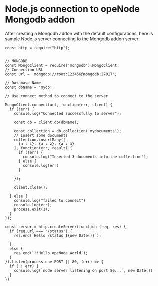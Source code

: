 # Node.js connection to opeNode Mongodb addon

After creating a Mongodb addon with the default configurations, here is sample Node.js server connecting 
to the Mongodb addon server:

    const http = require("http");


    // MONGODB
    const MongoClient = require('mongodb').MongoClient;
    // Connection URL
    const url = 'mongodb://root:123456@mongodb:27017';

    // Database Name
    const dbName = 'mydb';

    // Use connect method to connect to the server

    MongoClient.connect(url, function(err, client) {
      if (!err) {
        console.log("Connected successfully to server");

        const db = client.db(dbName);

        const collection = db.collection('mydocuments');
        // Insert some documents
        collection.insertMany([
          {a : 1}, {a : 2}, {a : 3}
        ], function(err, result) {
          if (!err) {
            console.log("Inserted 3 documents into the collection");
          } else {
            console.log(err)
          }

        });

        client.close();

      } else {
        console.log("failed to connect")
        console.log(err);
        process.exit(1);
      }
    });

    const server = http.createServer(function (req, res) {
      if (req.url === '/status') {
        res.end(`Hello /status ${new Date()}`);

      }
      else {
        res.end(`!!Hello opeNode World`);
      }
    }).listen(process.env.PORT || 80, (err) => {
      if ( ! err) {
        console.log(`node server listening on port 80...`, new Date())
      }
    })
